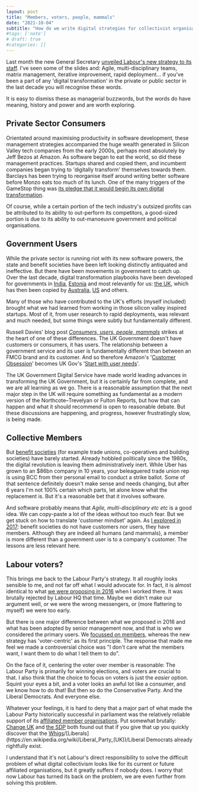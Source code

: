 ```yaml
---
layout: post
title: "Members, voters, people, mammals"
date: "2021-10-04"
subtitle: "How do we write digital strategies for collectivist organisations?"
#tags: ['note']
# draft: true
#categories: []
---
```


Last month the new General Secretary [unveiled Labour's new strategy to its staff](https://labourlist.org/2021/08/exclusive-labour-general-secretary-unveils-new-party-structure-to-staff/). I've seen some of the slides and: Agile, multi-disciplinary teams, matrix management, iterative improvement, rapid deployment... if you've been a part of any 'digital transformation' in the private or public sector in the last decade you will recognise these words.

It is easy to dismiss these as managerial buzzwords, but the words do have meaning, history and power and are worth exploring. 

## Private Sector Consumers

Orientated around maximising productivity in software development, these management strategies accompanied the huge wealth generated in Silicon Valley tech companies from the early 2000s, perhaps most absolutely by Jeff Bezos at Amazon. As software began to eat the world, so did these management practices. Startups shared and copied them, and incumbent companies began trying to 'digitally transform' themselves towards them. Barclays has been trying to reorganise itself around writing better software before Monzo eats too much of its lunch. One of the many triggers of the GameStop thing was [its pledge that it would begin its own digital transformation](https://news.gamestop.com/news-releases/news-release-details/gamestop-announces-multi-year-strategic-partnership-microsoft).

Of course, while a certain portion of the tech industry's outsized profits can be attributed to its ability to out-perform its competitors, a good-sized portion is due to its ability to out-manoeuvre government and political organisations.

## Government Users

While the private sector is running riot with its new software powers, the state and benefit societies have been left looking distinctly antiquated and ineffective. But there have been movements in government to catch up. Over the last decade, digital transformation playbooks have been developed for governments in [India](https://amzn.to/3iukpMA), [Estonia](https://e-resident.gov.ee/) and most relevantly for us: [the UK](https://www.gov.uk/service-manual), which has then been copied by [Australia](https://www.dta.gov.au/help-and-advice/about-digital-service-standard), [US](https://www.usds.gov/how-we-work) and others.

Many of those who have contributed to the UK's efforts (myself included) brought what we had learned from working in those silicon valley inspired startups. Most of it, from user research to rapid deployments, was relevant and much needed, but some things were subtly but fundamentally different.

Russell Davies' blog post [*Consumers, users, people, mammals*](https://russelldavies.typepad.com/planning/2014/06/consumers-users-people-mammals.html) strikes at the heart of one of these differences. The UK Government doesn't have customers or consumers, it has users. The relationship between a government service and its user is fundamentally different than between an FMCG brand and its customer. And so therefore Amazon's '[Customer Obsession](https://aws.amazon.com/blogs/industries/an-inside-look-at-the-amazon-culture-experimentation-failure-and-customer-obsession/)' becomes UK Gov's '[Start with user needs](https://www.gov.uk/guidance/government-design-principles#start-with-user-needs)'.

The UK Government Digital Service have made world leading advances in transforming the UK Government, but it is certainly far from complete, and we are all learning as we go. There is a reasonable assumption that the next major step in the UK  will require something as fundamental as a modern version of the Northcote–Trevelyan or Fulton Reports, but how that can happen and what it should recommend is open to reasonable debate. But these discussions are happening, and progress, however frustratingly slow, is being made.

## Collective Members

But [benefit societies](https://en.wikipedia.org/wiki/Benefit_society) (for example trade unions, co-operatives and building societies) have barely started. Already hobbled politically since the 1980s, the digital revolution is leaving them administratively inert. While Uber has grown to an $86bn company in 10 years, your beleaguered trade union rep is using BCC from their personal email to conduct a strike ballot. Some of that sentence definitely doesn't make sense and needs changing, but after 6 years I'm not 100% certain which parts, let alone know what the replacement is. But it's a reasonable bet that it involves software.

And software probably means that *Agile, multi-disciplinary etc etc* is a good idea. We can copy-paste a lot of the ideas without too much fear. But we get stuck on how to translate 'customer mindset' again. As [I explored in 2017](/2017/02/26/membership-a-prototype/): benefit societies do not have customers nor users, they have members. Although they are indeed all humans (and mammals), a member is more different than a government user is to a company's customer. The lessons are less relevant here.

## Labour voters?

This brings me back to the Labour Party's strategy. It all roughly looks sensible to me, and not far off what I would advocate for. In fact, it is almost identical to what [we were proposing in 2016](https://web.archive.org/web/20160905193624/http://digital.labour.org.uk/2016/01/25/digital-revolution-in-the-labour-party/) when I worked there. It was brutally rejected by Labour HQ that time. Maybe we didn't make our argument well, or we were the wrong messengers, or (more flattering to myself) we were too early.

But there is one major difference between what we proposed in 2016 and what has been adopted by senior management now, and that is who we considered the primary users. We [focussed on members](https://web.archive.org/web/20160427150424/http://digital.labour.org.uk/2016/04/27/what-do-we-mean-by-user-centred-design/), whereas the new strategy has 'voter-centric' as its first principle. The response that made me feel we made a controversial choice was "I don't care what the members want, I want them to do what I tell them to do".

On the face of it, centering the voter over member is reasonable: The Labour Party is primarily for winning elections, and voters are crucial to that. I also think that the choice to focus on voters is just the *easier* option. Squint your eyes a bit, and a voter looks an awful lot like a consumer, and we know how to do that! But then so do the Conservative Party. And the Liberal Democrats. And everyone else.

Whatever your feelings, it is hard to deny that a major part of what made the Labour Party historically successful in parliament was the relatively reliable support of its [affiliated member organisations](https://labour.org.uk/people/societies/). Put somewhat brutally: [Change UK](https://en.wikipedia.org/wiki/Change_UK) and [the SDP](https://en.wikipedia.org/wiki/Social_Democratic_Party_(UK)) both found out that if you give that up you quickly discover that the [Whigs](https://en.wikipedia.org/wiki/Whigs_(British_political_party))/[Liberals](https://en.wikipedia.org/wiki/Liberal_Party_(UK))/Liberal Democrats already rightfully exist.

I understand that it's not Labour's direct responsibility to solve the difficult problem of what digital collectivism looks like for its current or future affiliated organisations, but it greatly suffers if nobody does. I worry that now Labour has turned its back on the problem, we are even further from solving this problem.
